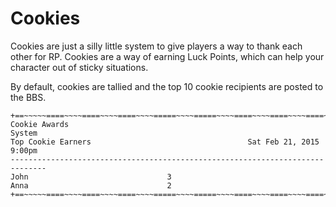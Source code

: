 Cookies
====

Cookies are just a silly little system to give players a way to thank each other for RP.  Cookies are a way of earning Luck Points, which can help your character out of sticky situations.

By default, cookies are tallied and the top 10 cookie recipients are posted to the BBS.

    +==~~~~~====~~~~====~~~~====~~~~=====~~~~=====~~~~====~~~~====~~~~====~~~~~==+
    Cookie Awards                                                          System
    Top Cookie Earners                                   Sat Feb 21, 2015  9:00pm
    ------------------------------------------------------------------------------
    John                               3
    Anna                               2
    +==~~~~~====~~~~====~~~~====~~~~=====~~~~=====~~~~====~~~~====~~~~====~~~~~==+